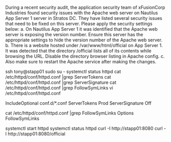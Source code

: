During a recent security audit, the application security team of xFusionCorp Industries found security issues with the Apache web server on Nautilus App Server 1 server in Stratos DC. They have listed several security issues that need to be fixed on this server. Please apply the security settings below:
a. On Nautilus App Server 1 it was identified that the Apache web server is exposing the version number. Ensure this server has the appropriate settings to hide the version number of the Apache web server.
b. There is a website hosted under /var/www/html/official on App Server 1. It was detected that the directory /official lists all of its contents while browsing the URL. Disable the directory browser listing in Apache config.
c. Also make sure to restart the Apache service after making the changes.

ssh tony@stapp01
sudo su -
systemctl status httpd
cat /etc/httpd/conf/httpd.conf  |grep ServerTokens
cat /etc/httpd/conf/httpd.conf  |grep ServerSignature
cat /etc/httpd/conf/httpd.conf  |grep FollowSymLinks
vi /etc/httpd/conf/httpd.conf

IncludeOptional conf.d/*.conf
ServerTokens Prod
ServerSignature Off

cat /etc/httpd/conf/httpd.conf  |grep FollowSymLinks
Options FollowSymLinks

systemctl start httpd
systemctl status httpd
curl -I http://stapp01:8080
curl -I http://stapp01:8080/official